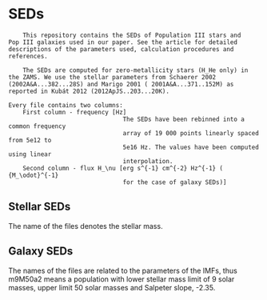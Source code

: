 # SEDs
		This repository contains the SEDs of Population III stars and 
	Pop III galaxies used in our paper. See the article for detailed 
	descriptions of the parameters used, calculation procedures and 
	references. 

		The SEDs are computed for zero-metallicity stars (H_He only) in 
	the ZAMS. We use the stellar parameters from Schaerer 2002 
	(2002A&A...382...28S) and Marigo 2001 ( 2001A&A...371..152M) as 
	reported in Kubát 2012 (2012ApJS..203...20K). 

	Every file contains two columns:
		First column - frequency [Hz]
									The SEDs have been rebinned into a common frequency 
									array of 19 000 points linearly spaced from 5e12 to 
									5e16 Hz. The values have been computed using linear 
									interpolation.
		Second column - flux H_\nu [erg s^{-1} cm^{-2} Hz^{-1} ( {M_\odot}^{-1}
									for the case of galaxy SEDs)]

## Stellar SEDs
The name of the files denotes the stellar mass.

## Galaxy SEDs
The names of the files are related to the parameters of the IMFs, thus m9M50a2 means a population with lower stellar mass
limit of 9 solar masses, upper limit 50 solar masses and Salpeter slope, -2.35. 




